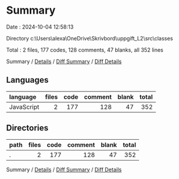 # Summary

Date : 2024-10-04 12:58:13

Directory c:\\Users\\alexa\\OneDrive\\Skrivbord\\uppgift_L2\\src\\classes

Total : 2 files,  177 codes, 128 comments, 47 blanks, all 352 lines

Summary / [Details](details.md) / [Diff Summary](diff.md) / [Diff Details](diff-details.md)

## Languages
| language | files | code | comment | blank | total |
| :--- | ---: | ---: | ---: | ---: | ---: |
| JavaScript | 2 | 177 | 128 | 47 | 352 |

## Directories
| path | files | code | comment | blank | total |
| :--- | ---: | ---: | ---: | ---: | ---: |
| . | 2 | 177 | 128 | 47 | 352 |

Summary / [Details](details.md) / [Diff Summary](diff.md) / [Diff Details](diff-details.md)